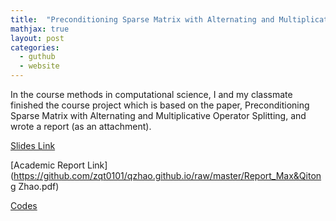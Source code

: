 ```yaml
---
title:  "Preconditioning Sparse Matrix with Alternating and Multiplicative Operator Splitting"
mathjax: true
layout: post
categories:
  - guthub
  - website
---
```


In the course methods in computational science, I and my classmate finished the course project which is based on the paper, Preconditioning Sparse Matrix with Alternating and Multiplicative Operator Splitting, and wrote a report (as an attachment).


[Slides Link](https://github.com/zqt0101/qzhao.github.io/raw/master/Preconditioning.pdf)

[Academic Report Link](https://github.com/zqt0101/qzhao.github.io/raw/master/Report_Max&Qitong Zhao.pdf)

[Codes](https://github.com/zqt0101/qzhao.github.io/raw/master/codes.ipynb)
